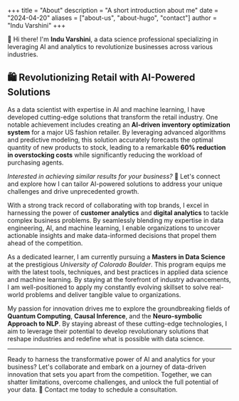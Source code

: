
+++
title = "About"
description = "A short introduction about me"
date = "2024-04-20"
aliases = ["about-us", "about-hugo", "contact"]
author = "Indu Varshini"
+++

👋 Hi there! I'm **Indu Varshini**, a data science professional specializing in leveraging AI and analytics to revolutionize businesses across various industries.

## 🛍️ Revolutionizing Retail with AI-Powered Solutions

As a data scientist with expertise in AI and machine learning, I have developed cutting-edge solutions that transform the retail industry. One notable achievement includes creating an **AI-driven inventory optimization system** for a major US fashion retailer. By leveraging advanced algorithms and predictive modeling, this solution accurately forecasts the optimal quantity of new products to stock, leading to a remarkable **60% reduction in overstocking costs** while significantly reducing the workload of purchasing agents.

*Interested in achieving similar results for your business?* 📧 Let's connect and explore how I can tailor AI-powered solutions to address your unique challenges and drive unprecedented growth.

With a strong track record of collaborating with top brands, I excel in harnessing the power of **customer analytics** and **digital analytics** to tackle complex business problems. By seamlessly blending my expertise in data engineering, AI, and machine learning, I enable organizations to uncover actionable insights and make data-informed decisions that propel them ahead of the competition.

As a dedicated learner, I am currently pursuing a **Masters in Data Science** at the prestigious *University of Colorado Boulder*. This program equips me with the latest tools, techniques, and best practices in applied data science and machine learning. By staying at the forefront of industry advancements, I am well-positioned to apply my constantly evolving skillset to solve real-world problems and deliver tangible value to organizations.

My passion for innovation drives me to explore the groundbreaking fields of **Quantum Computing**, **Causal Inference**, and the **Neuro-symbolic Approach to NLP**. By staying abreast of these cutting-edge technologies, I aim to leverage their potential to develop revolutionary solutions that reshape industries and redefine what is possible with data science.

---

Ready to harness the transformative power of AI and analytics for your business? Let's collaborate and embark on a journey of data-driven innovation that sets you apart from the competition. Together, we can shatter limitations, overcome challenges, and unlock the full potential of your data. 🚀 Contact me today to schedule a consultation.